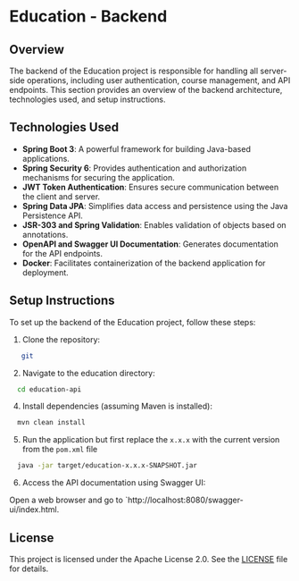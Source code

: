 # Education - Backend

## Overview

The backend of the Education project is responsible for handling all server-side operations, including user authentication, course management, and API endpoints. This section provides an overview of the backend architecture, technologies used, and setup instructions.

## Technologies Used

- **Spring Boot 3**: A powerful framework for building Java-based applications.
- **Spring Security 6**: Provides authentication and authorization mechanisms for securing the application.
- **JWT Token Authentication**: Ensures secure communication between the client and server.
- **Spring Data JPA**: Simplifies data access and persistence using the Java Persistence API.
- **JSR-303 and Spring Validation**: Enables validation of objects based on annotations.
- **OpenAPI and Swagger UI Documentation**: Generates documentation for the API endpoints.
- **Docker**: Facilitates containerization of the backend application for deployment.

## Setup Instructions

To set up the backend of the Education project, follow these steps:

1. Clone the repository:

```bash
   git 
```

2. Navigate to the education directory:

```bash
  cd education-api
```

4. Install dependencies (assuming Maven is installed):

```bash
  mvn clean install
```

5. Run the application but first replace the `x.x.x` with the current version from the `pom.xml` file

```bash
  java -jar target/education-x.x.x-SNAPSHOT.jar
```

6. Access the API documentation using Swagger UI:

Open a web browser and go to `http://localhost:8080/swagger-ui/index.html.

## License

This project is licensed under the Apache License 2.0. See the [LICENSE](LICENSE) file for details.
